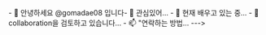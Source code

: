 <font class="papago-parent"><font class="papago-source" style="display:none;">- 👋 Hi, I’m @gomadae08
</font>- 👋 안녕하세요 @gomadae08 입니다</font><font class="papago-parent"><font class="papago-source" style="display:none;">- 👀 I’m interested in ...</font>- 👀 관심있어...</font><font class="papago-parent"><font class="papago-source" style="display:none;">
</font>
</font><font class="papago-parent"><font class="papago-source" style="display:none;">- 🌱 I’m currently learning ...</font>- 🌱 현재 배우고 있는 중...</font><font class="papago-parent"><font class="papago-source" style="display:none;">
</font>
</font><font class="papago-parent"><font class="papago-source" style="display:none;">- 💞️ I’m looking to collaborate on ...</font>- 💞collaboration을 검토하고 있습니다...</font><font class="papago-parent"><font class="papago-source" style="display:none;">
</font>
</font><font class="papago-parent"><font class="papago-source" style="display:none;">- 📫 How to reach me ...</font>- 📫 "연락하는 방법...</font><font class="papago-parent"><font class="papago-source" style="display:none;">
</font>
</font><font class="papago-parent"><font class="papago-source" style="display:none;">
</font>
</font><font class="papago-parent"><font class="papago-source" style="display:none;"><!---
</font><!---</font><font class="papago-parent"><font class="papago-source" style="display:none;">gomadae08/gomadae08 is a ✨ special ✨ repository because its `README.md` (this file) appears on your GitHub profile.</font>gomadae08/gomadae08은 GitHub 프로필에 README.md(이 파일)이 표시되므로 ✨ 특수 저장소입니다.</font><font class="papago-parent"><font class="papago-source" style="display:none;">
</font>
</font><font class="papago-parent"><font class="papago-source" style="display:none;">You can click the Preview link to take a look at your changes.</font>[ Preview ]링크를 클릭하여 변경을 확인할 수 있습니다.</font><font class="papago-parent"><font class="papago-source" style="display:none;">
</font>
</font><font class="papago-parent"><font class="papago-source" style="display:none;">--->
</font>---></font>
